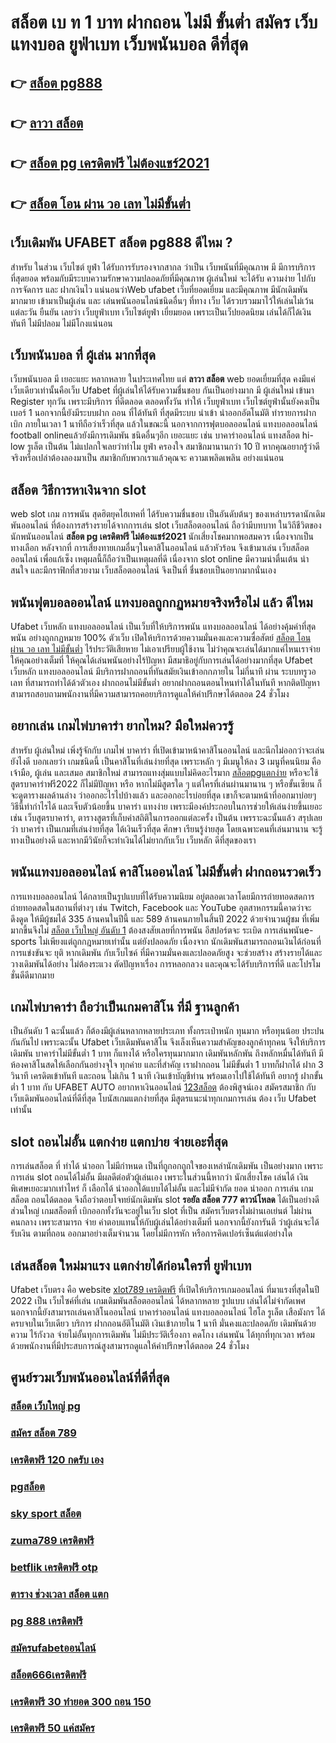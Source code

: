 # สล็อต เบ ท 1 บาท ฝากถอน ไม่มี ขั้นต่ำ สมัคร เว็บแทงบอล ยูฟ่าเบท เว็บพนันบอล ดีที่สุด

## 👉 [สล็อต pg888](https://www.ufaeat.com/ทางเข้ายูฟ่าเบท-ufabet/)
## 👉 [ลาวา สล็อต](https://www.ufaeat.com/ufabet-master-login/)
## 👉 [สล็อต pg เครดิตฟรี ไม่ต้องแชร์2021](https://www.ufaeat.com/)
## 👉 [สล็อต โอน ผ่าน วอ เลท ไม่มีขั้นต่ำ](https://www.ufaeat.com/)

## เว็บเดิมพัน UFABET **สล็อต pg888** ดีไหม ?

สำหรับ ในส่วน  เว็บไซต์  ยูฟ่า  ได้รับการรับรองจากสากล ว่าเป็น เว็บพนันที่มีคุณภาพ  มี มีการบริการที่สุดยอด พร้อมกับมีระบบความรักษาความปลอดภัยที่มีคุณภาพ  ผู้เล่นใหม่  จะได้รับ ความง่าย   ไปกับ การจัดการ และ ฝากเงินไว แน่นอนว่าWeb   ufabet   เว็บที่ยอดเยี่ยม  และมีคุณภาพ  มีนักเดิมพันมากมาย   เข้ามาเป็นผู้เล่น  และ เล่นพนันออนไลน์ชนิดอื่นๆ ที่ทาง เว็บ ได้รวบรวมมาไว้ให้เล่นไม่เว้นแต่ละวัน  ยืนยัน เลยว่า  เว็บยูฟ่าเบท เว็บไซต์ยูฟ่า  เยี่ยมยอด  เพราะเป็นเว็ปยอดนิยม เล่นได้ก็ได้เงินทันที ไม่มีปลอม ไม่มีโกงแน่นอน

## เว็บพนันบอล ที่ ผู้เล่น มากที่สุด 

 เว็บพนันบอล มี เยอะแยะ หลากหลาย ในประเทศไทย แต่ **ลาวา สล็อต** web  ยอดเยี่ยมที่สุด คงมีแค่ เว็บเดียวเท่านั้นคือเว็บ Ufabet ที่ผู้เล่นให้ได้รับความชื่นชอบ  กันเป็นอย่างมาก มี ผู้เล่นใหม่ เข้ามา Register ทุกวัน เพราะมีบริการ ที่ดีตลอด ตลอดทั้งวัน  ทำให้ เว็บยูฟ่าเบท เว็บไซต์ยูฟ่านั้นยังคงเป็น เบอร์ 1 นอกจากนี้ยังมีระบบฝาก  ถอน ที่ได้ทันที ที่สุดมีระบบ นำเข้า   นำออกอัตโนมัติ ทำรายการฝาก   เบิก ภายในเวลา 1 นาทีถือว่าเร็วที่สุด แล้วในขณะนี้ นอกจากการฟุตบอลออนไลน์ แทงบอลออนไลน์ football onlineแล้วยังมีการเดิมพัน ชนิดอื่นๆอีก เยอะแยะ  เช่น  บาคาร่าออนไลน์    แทงสล็อต  hi-low    รูเล็ต  เป็นต้น ไม่แปลกใจเลยว่าทำไม ยูฟ่า ครองใจ สมาชิกมานานกว่า 10 ปี หากคุณอยากรู้ว่าดีจริงหรือเปล่าต้องลองมาเป็น สมาชิกกับพวกเราแล้วคุณจะ ความเพลิดเพลิน อย่างแน่นอน


##  สล็อต วิธีการหาเงินจาก slot 

 web slot  เกม การพนัน สุดฮิตยุคไฮเทคที่ ได้รับความชื่นชอบ เป็นอันดับต้นๆ ของเหล่าบรรดานักเดิมพันออนไลน์  ที่ต้องการสร้างรายได้จากการเล่น slot   เว็บสล็อตออนไลน์ ถือว่ามีบทบาท ในวิถีชีวิตของ นักพนันออนไลน์ **สล็อต pg เครดิตฟรี ไม่ต้องแชร์2021** นักเสี่ยงโชคมากพอสมควร เนื่องจากเป็นทางเลือก หลังจากที่ การเสี่ยงทายเกมอื่นๆในคาสิโนออนไลน์   แล้วหัวร้อน  จึงเข้ามาเล่น เว็บสล็อตออนไลน์ เพื่อแก้เซ็ง เหตุผลนี้ก็ถือว่าเป็นเหตุผลที่ดี เนื่องจาก slot online มีความน่าตื่นเต้น น่าสนใจ และมีกราฟิกที่สวยงาม  เว็บสล็อตออนไลน์ จึงเป็นที่ ชื่นชอบเป็นอยากมากนั่นเอง


##  พนันฟุตบอลออนไลน์   แทงบอลถูกกฏหมายจริงหรือไม่ แล้ว ดีไหม 

 Ufabet เว็บหลัก แทงบอลออนไลน์  เป็นเว็บที่ให้บริการพนัน แทงบอลออนไลน์ ได้อย่างคุ้มค่าที่สุด  พนัน อย่างถูกกฏหมาย 100% ตัวเว็บ เปิดให้บริการด้วยความมั่นคงและความซื่อสัตย์ [สล็อต โอน ผ่าน วอ เลท ไม่มีขั้นต่ำ](https://www.ufaeat.com/regis-ufabet-master-free/) ไร้ประวัติเสียหาย ไม่เอาเปรียบผู้ใช้งาน ไม่ว่าคุณจะเล่นได้มากแค่ไหนเราจ่ายให้คุณอย่างเต็มที่ ให้คุณได้เล่นพนันอย่างไร้ปัญหา  มีสมาธิอยู่กับการเล่นได้อย่างมากที่สุด  Ufabet เว็บหลัก  แทงบอลออนไลน์ มีบริการฝากถอนที่ทันสมัยเงินเข้าอกกภายใน ไม่กี่นาที  ผ่าน ระบบทรูวอเลท ที่สามารถทำได้ด้วตัวเอง  ฝากถอนไม่มีขั้นต่ำ  อยากฝากถอนตอนไหนทำได้ในทันที หากติดปัญหาสามารถสอบถามพนักงานที่มีความสามารถคอยบริการดูแลให้คำปรึกษาได้ตลอด 24 ชั่วโมง

## อยากเล่น เกมไพ่บาคาร่า  ยากไหม? มือใหม่ควรรู้

สำหรับ ผู้เล่นใหม่   เพิ่งรู้จักกับ เกมไพ่ บาคาร่า ที่เปิดเข้ามาหน้าคาสิโนออนไลน์ และนึกไม่ออกว่าจะเล่นยังไงดี บอกเลยว่า เกมชนิดนี้ เป็นคาสิโนที่เล่นง่ายที่สุด เพราะหลัก ๆ มีเมนูให้ลง 3 เมนูที่คนนิยม คือ เจ้ามือ, ผู้เล่น และเสมอ  สมาชิกใหม่   สามารถแทงสุ่มแบบไม่คิดอะไรมาก  [สล็อตpgแตกง่าย](https://www.ufaeat.com/regis-ufabet-master-free/) หรือจะใช้ สูตรบาคาร่าฟรี2022 ก็ไม่มีปัญหา หรือ หากไม่มีสูตรใด ๆ แต่ใครที่เล่นผ่านมานาน ๆ หรือขั้นเซียน ก็จะดูตารางผลด้านล่าง ว่าออกอะไรไปบ้างแล้ว และออกอะไรบ่อยที่สุด เขาก็จะตามหน้าที่ออกมาบ่อยๆ วิธีนี้ทำกำไรได้ และเจ็บตัวน้อยขึ้น บาคาร่า  แทงง่าย  เพราะมีองค์ประกอบในการช่วยให้เล่นง่ายขึ้นเยอะ เช่น เว็บสูตรบาคาร่า, ตารางสูตรที่เก็บค่าสถิติในการออกแต่ละครั้ง เป็นต้น เพรราะฉะนั้นแล้ว สรุปเลยว่า บาคาร่า เป็นเกมที่เล่นง่ายที่สุด ได้เงินเร็วที่สุด ศึกษา เรียนรู้ง่ายสุด โดยเฉพาะคนที่เล่นมานาน จะรู้ทางเป็นอย่างดี และหากมีวินัยก็จะทำเงินได้ไม่ยากกับเว็บ เว็บหลัก ดีที่สุดของเรา



## พนันแทงบอลออนไลน์  คาสิโนออนไลน์ ไม่มีขั้นต่ำ ฝากถอนรวดเร็ว 

การแทงบอลออนไลน์  ได้กลายเป็นรูปแบบที่ได้รับความนิยม อยู่ตลอดเวลาโดยมีการถ่ายทอดสดการถ่ายทอดสดในสถานที่ต่างๆ เช่น Twitch, Facebook และ YouTube อุตสาหกรรมนี้คาดว่าจะดึงดูด ให้มีผู้ชมได้ 335 ล้านคนในปีนี้ และ 589 ล้านคนภายในสิ้นปี 2022 ด้วยจำนวนผู้ชม ที่เพิ่มมากขึ้นจึงไม่ [สล็อต เว็บใหญ่ อันดับ 1](https://www.ufaeat.com/credit-free-50/) ต้องสงสัยเลยที่การพนัน อีสปอร์ตจะ ระเบิด  การเล่นพนันe-sports ไม่เพียงแต่ถูกกฎหมายเท่านั้น แต่ยังปลอดภัย เนื่องจาก นักเดิมพันสามารถถอนเงินได้ก่อนที่การแข่งขันจะ ยุติ หากเดิมพัน กับเว็บไซค์ ที่มีความมั่นคงและปลอดภัยสูง จะช่วยสร้าง สร้างรายได้และ วางเดิมพันได้อย่าง ไม่ต้องระแวง ตัดปัญหาเรื่อง การหลอกลวง และคุณจะได้รับบริการที่ดี และโปรโมชั่นดีดีมากมาย

##  เกมไพ่บาคาร่า  ถือว่าเป็นเกมคาสิโน ที่มี  ฐานลูกค้า

เป็นอันดับ 1  ฉะนั้นแล้ว  ก็ต้องมีผู้เล่นหลากหลายประเภท ทั้งกระเป๋าหนัก ทุนมาก หรือทุนน้อย ประปนกันกันไป เพราะฉะนั้น Ufabet เว็บเดิมพันคาสิโน   จึงเล็งเห็นความสำคัญของลูกค้าทุกคน จึงให้บริการ เดิมพัน บาคาร่าไม่มีขั้นต่ำ 1 บาท ก็แทงได้ หรือใครทุนมากมาก เดิมพันหลักพัน ถึงหลักหมื่นได้ทันที มีห้องคาสิโนสดให้เลือกกันอย่างจุใจ ทุกค่าย และที่สำคัญ เราฝากถอน ไม่มีขั้นต่ำ 1 บาทก็ฝากได้ ฝาก 3 วินาที เครดิตเข้าทันที และถอน ไม่เกิน 1 นาที เงินเข้าบัญชีท่าน พร้อมเอาไปใช้ได้ทันที อยากรู้  ฝากขั้นต่ำ 1 บาท กับ UFABET AUTO อยากหาเงินออนไลน์ [123สล็อต](https://www.ufaeat.com/register/) ต้องพิสูจน์เอง สมัครสมาชิก กับเว็บเดิมพันออนไลน์ที่ดีที่สุด โบนัสเกมแตกง่ายที่สุด มีสูตรแนะนำทุกเกมการเล่น ต้อง  เว็บ Ufabet  เท่านั้น

##  slot ถอนไม่อั้น แตกง่าย แตกบ่าย จ่ายเอะที่สุด

การเล่นสล็อต ที่ ทำได้  นำออก ไม่มีกำหนด เป็นที่ถูกอกถูกใจของเหล่านักเดิมพัน  เป็นอย่างมาก เพราะการเล่น slot  ถอนได้ไม่อั้น  มีผลดีต่อตัวผู้เล่นเอง เพราะในส่วนนี้หากว่า นักเสี่ยงโชค เล่นได้ เงินพิเศษเยอะมากเท่าไหร่ ก็ เลือกได้   นำออกได้แบบได้ไม่อั้น และไม่มีจำกัด ยอด นำออก การเล่น เกมสล็อต  ถอนได้ตลอด จึงถือว่าตอบโจทย์นักเดิมพัน   slot **รอยัล สล็อต 777 ดาวน์โหลด** ได้เป็นอย่างดี ส่วนใหญ่  เกมสล็อตที่  เบิกออกทั้งวันจะอยู่ในเว็บ slot ที่เป็น  สมัครเว็บตรงไม่ผ่านเอเย่นต์    ไม่ผ่านคนกลาง  เพราะสามารถ จ่าย ค่าตอบแทนให้กับผู้เล่นได้อย่างเต็มที่ นอกจากนี้ยังการันตี  ว่าผู้เล่นจะได้รับเงิน ตามที่ถอน ออกมาอย่างเต็มจำนวน โดยไม่มีการหัก หรือการคิดเปอร์เซ็นต์แต่อย่างใด 


## เล่นสล็อต ใหม่มาแรง แตกง่ายได้ก่อนใครที่  ยูฟ่าเบท

Ufabet เว็บตรง  คือ website [xlot789 เครดิตฟรี](https://www.ufaeat.com/ทางเข้ายูฟ่าเบท-ufabet/) ที่เปิดให้บริการเกมออนไลน์ ที่มาแรงที่สุดในปี 2022 เป็น เว็บไซค์ที่เล่น เกมเดิมพันสล็อตออนไลน์ ได้หลากหลาย รูปแบบ  เล่นได้ไม่จำกัดเพศ นอกจากนี้ยังสามารถเล่นคาสิโนออนไลน์ บาคาร่าออนไลน์ แทงบอลออนไลน์ ไฮโล รูเล็ต เสือมังกร ได้ครบจบในเว็บเดียว บริการ ฝากถอนอัติโนมัติ  เงินเข้าภายใน  1 นาที  มั่นคงและปลอดภัย เดิมพันด้วยความ ไร้กังวล จ่ายไม่อั้นทุกการเดิมพัน ไม่มีประวัติเรื่องกา คดโกง  เล่นพนัน ได้ทุกที่ทุกเวลา พร้อมด้วยพนักงานที่มีประสบการณ์สูงสามารถดูแลให้คำปรึกษาได้ตลอด 24 ชั่วโมง


## ศูนย์รวมเว็บพนันออนไลน์ที่ดีที่สุด

### [สล็อต เว็บใหญ่ pg](https://atom.io/themes/UFAEAT%20ทางเข้า%20เว็บตรง%20UFABET%20สล็อต%20888%20ฟรีเครดิต%20100%20008%20สล็อต%20สมัครฟรี%20ฟรีเครดิต%20100%)
### [สมัคร สล็อต 789](https://atom.io/themes/UFAEAT%20ทางเข้า%20เว็บตรง%20UFABET%20เว็บ%20สล็อต%20ต่างประเทศ%20อเมริกา%20008%20สล็อต%20สมัครฟรี%20ฟรีเครดิต%20100%)
### [เครดิตฟรี 120 กดรับ เอง](https://atom.io/themes/UFAEAT%20ทางเข้า%20เว็บตรง%20UFABET%20สล็อต%20xo%20มาใหม่%20008%20สล็อต%20สมัครฟรี%20ฟรีเครดิต%20100%)
### [pgสล็อต](https://atom.io/themes/UFAEAT%20ทางเข้า%20เว็บตรง%20UFABET%20sagame88%20เครดิตฟรี18บาท%20008%20สล็อต%20สมัครฟรี%20ฟรีเครดิต%20100%)
### [sky sport สล็อต](https://atom.io/themes/UFAEAT%20ทางเข้า%20เว็บตรง%20UFABET%20สล็อต54%20008%20สล็อต%20สมัครฟรี%20ฟรีเครดิต%20100%)
### [zuma789 เครดิตฟรี](https://atom.io/themes/UFAEAT%20ทางเข้า%20เว็บตรง%20UFABET%20สล็อต%20เว็บตรงไม่ผ่านเอเย่นต์ไม่มีขั้นต่ํา%20008%20สล็อต%20สมัครฟรี%20ฟรีเครดิต%20100%)
### [betflik เครดิตฟรี otp](https://atom.io/themes/UFAEAT%20ทางเข้า%20เว็บตรง%20UFABET%20สล็อตjoker%20008%20สล็อต%20สมัครฟรี%20ฟรีเครดิต%20100%)
### [ตาราง ช่วงเวลา สล็อต แตก](https://atom.io/themes/UFAEAT%20ทางเข้า%20เว็บตรง%20UFABET%20เครดิตฟรี%20แค่สมัคร%20ล่าสุด%202021%20008%20สล็อต%20สมัครฟรี%20ฟรีเครดิต%20100%)
### [pg 888 เครดิตฟรี](https://atom.io/themes/UFAEAT%20ทางเข้า%20เว็บตรง%20UFABET%20สล็อต%209999%20008%20สล็อต%20สมัครฟรี%20ฟรีเครดิต%20100%)
### [สมัครufabetออนไลน์](https://atom.io/themes/UFAEAT%20ทางเข้า%20เว็บตรง%20UFABET%20m98%20เครดิตฟรี58บาท%20008%20สล็อต%20สมัครฟรี%20ฟรีเครดิต%20100%)
### [สล็อต666เครดิตฟรี](https://atom.io/themes/UFAEAT%20ทางเข้า%20เว็บตรง%20UFABET%20superslot%20444%20เครดิตฟรี%2050%20ยืนยันเบอร์%20008%20สล็อต%20สมัครฟรี%20ฟรีเครดิต%20100%)
### [เครดิตฟรี 30 ทำยอด 300 ถอน 150](https://atom.io/themes/UFAEAT%20ทางเข้า%20เว็บตรง%20UFABET%20สล็อต%20เครดิตฟรี%20ไม่ต้องฝากก่อน%20ไม่ต้องแชร์%20ยืนยันเบอร์โทรศัพท์ล่าสุด2021%20008%20สล็อต%20สมัครฟรี%20ฟรีเครดิต%20100%)
### [เครดิตฟรี 50 แค่สมัคร](https://atom.io/themes/UFAEAT%20ทางเข้า%20เว็บตรง%20UFABET%20b2y%20เครดิตฟรี30%20008%20สล็อต%20สมัครฟรี%20ฟรีเครดิต%20100%)